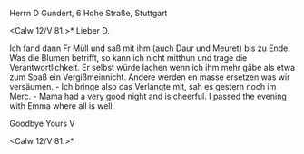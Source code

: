 Herrn D Gundert, 6 Hohe Straße, Stuttgart

 <Calw 12/V 81.>*
Lieber D.

Ich fand dann Fr Müll und saß mit ihm (auch Daur und Meuret) bis zu Ende. Was die Blumen betrifft, so kann ich nicht mitthun und trage die Verantwortlichkeit. Er selbst würde lachen wenn ich ihm mehr gäbe als etwa zum Spaß ein Vergißmeinnicht. Andere werden en masse ersetzen was wir versäumen. - Ich bringe also das Verlangte mit, sah es gestern noch im Merc. - Mama had a very good night and is cheerful. I passed the evening with Emma where all is well.

 Goodbye Yours V

<Calw 12/V 81.>*
